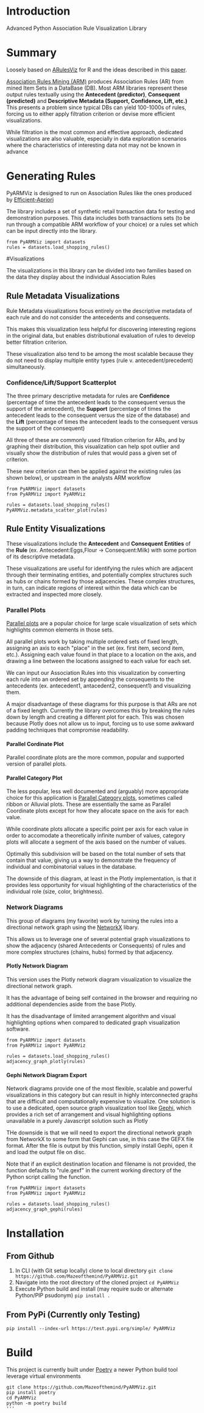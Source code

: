 # Introduction

Advanced Python Association Rule Visualization Library

# Summary

Loosely based on [ARulesViz](https://cran.r-project.org/web/packages/arulesViz/index.html) for R
and the ideas described in this [paper](https://link.springer.com/article/10.1007/s11573-016-0822-8).

[Association Rules Mining (ARM)](https://en.wikipedia.org/wiki/Association_rule_learning) produces 
Association Rules (AR) from mined Item Sets in a DataBase (DB). 
Most ARM libraries represent these output rules textually using the **Antecedent (predictor)**, 
**Consequent (predicted)** and **Descriptive Metadata (Support, Confidence, Lift, etc.)**
This presents a problem since typical DBs can yield 100-1000s of rules, forcing us to either apply
filtration criterion or devise more efficient visualizations.

While filtration is the most common and effective approach, dedicated visualizations are also valuable,
especially in data exploration scenarios where the characteristics of interesting data not may not be
known in advance

# Generating Rules
PyARMViz is designed to run on Association Rules like the ones produced by [Efficient-Apriori](https://pypi.org/project/efficient-apriori/)

The library includes a set of synthetic retail transaction data for testing and demonstration
purposes.
This data includes both transactions sets (to be run through a compatible ARM workflow of your choice)
or a rules set which can be input directly into the library.

```
from PyARMViz import datasets
rules = datasets.load_shopping_rules()
```

#Visualizations

The visualizations in this library can be divided into two families based on the data they display
about the individual Association Rules

## Rule Metadata Visualizations

Rule Metadata visualizations focus entirely on the descriptive metadata of each rule and do not
consider the antecedents and consequents.

This makes this visualization less helpful for discovering interesting regions in the original
data, but enables distributional evaluation of rules to develop better filtration criterion.

These visualization also tend to be among the most scalable because they do not need to display
multiple entity types (rule v. antecedent/precedent) simultaneously.

### Confidence/Lift/Support Scatterplot

The three primary descriptive metadata for rules are **Confidence** (percentage of time the 
antecedent leads to the consequent versus the support of the antecedent), the **Support** 
(percentage of times the antecedent leads to the consequent versus the size of the database) 
and the **Lift** (percentage of times the antecedent leads to the consequent versus the 
support of the consequent)

All three of these are commonly used filtration criterion for ARs, and by graphing their 
distribution, this visualization can help spot outlier and visually show the distribution of rules
that would pass a given set of criterion.

These new criterion can then be applied against the existing rules (as shown below), or upstream in the
analysts ARM workflow

```
from PyARMViz import datasets
from PyARMViz import PyARMViz

rules = datasets.load_shopping_rules()
PyARMViz.metadata_scatter_plot(rules)
```

## Rule Entity Visualizations
These visualizations include the **Antecedent** and **Consequent** **Entities** of the
**Rule** (ex. Antecedent:Eggs,Flour -> Consequent:Milk) with some portion of its descriptive
metadata.

These visualizations are useful for identifying the rules which are adjacent through their
terminating entities, and potentially complex structures such as hubs or chains formed by those
adjacencies.
These complex structures, in turn, can indicate regions of interest within the data which can be
extracted and inspected more closely.

### Parallel Plots
[Parallel plots](https://en.wikipedia.org/wiki/Parallel_coordinates) are a popular choice for 
large scale visualization of sets which highlights common elements in those sets.

All parallel plots work by taking multiple ordered sets of fixed length, assigning an axis to
each "place" in the set (ex. first item, second item, etc.). Assigning each value found in that
place to a location on the axis, and drawing a line between the locations assigned to each value
for each set. 

We can input our Association Rules into this visualization by converting each rule into an 
ordered set by appending the consequents to the antecedents (ex. antecedent1, antacedent2, 
consequent1) and visualizing them.

A major disadvantage of these diagrams for this purpose is that ARs are not of a fixed length.
Currently the library overcomes this by breaking the rules down by length and creating a different
plot for each.
This was chosen because Plotly does not allow us to input, forcing us to use some awkward padding
techniques that compromise readability.

#### Parallel Cordinate Plot
Parallel coordinate plots are the more common, popular and supported version of parallel plots.


#### Parallel Category Plot
The less popular, less well documented and (arguably) more appropriate choice for this application 
is [Parallel Category plots](https://plotly.com/python/parallel-categories-diagram/), sometimes 
called ribbon or Alluvial plots.
These are essentially the same as Parallel Coordinate plots except for how they allocate space on
the axis for each value.

While coordinate plots allocate a specific point per axis for each value in order to accomodate a theoretically
infinite number of values, category plots will allocate a segment of the axis based on the number
of values.

Optimally this subdivision will be based on the total number of sets that contain that value, 
giving us a way to demonstrate the frequency of individual and combinatorial values in the 
database.

The downside of this diagram, at least in the Plotly implementation, is that it provides less 
opportunity for visual highlighting of the characteristics of the individual role (size, color,
brightness).

### Network Diagrams
This group of diagrams (my favorite) work by turning the rules into a directional network graph
using the [NetworkX]() libary.

This allows us to leverage one of several potential graph visualizations to show the adjacency 
(shared Antecedents or Consequents) of rules and more complex structures (chains, hubs) formed
by that adjacency.

#### Plotly Network Diagram

This version uses the Plotly network diagram visualization to visualize the directional network
graph.

It has the advantage of being self contained in the browser and requiring no additional
dependencies aside from the base Plotly.

It has the disadvantage of limited arrangement algorithm and visual highlighting options when 
compared to dedicated graph visualization software.

```
from PyARMViz import datasets
from PyARMViz import PyARMViz

rules = datasets.load_shopping_rules()
adjacency_graph_plotly(rules)
```

#### Gephi Network Diagram Export
Network diagrams provide one of the most flexible, scalable and powerful visualizations in this
category but can result in highly interconnected graphs that are difficult and computationally
expensive to visualize. 
One solution is to use a dedicated, open source graph visualization tool like [Gephi](https://gephi.org/),
which provides a rich set of arrangement and visual highlighting options unavailable in a purely
Javascript solution such as Plotly

THe downside is that we will need to export the directional network graph from NetworkX to some
form that Gephi can use, in this case the GEFX file format.
After the file is output by this function, simply install Gephi, open it and load the output file
on disc.

Note that if an explicit destination location and filename is not provided, the function defaults to 
"rule.gexf" in the current working directory of the Python script calling the function.

```
from PyARMViz import datasets
from PyARMViz import PyARMViz

rules = datasets.load_shopping_rules()
adjacency_graph_gephi(rules)
```

# Installation

## From Github
1. In CLI (with Git setup locally) clone to local directory 
`git clone https://github.com/Mazeofthemind/PyARMViz.git`
2. Navigate into the root directory of the cloned project
`cd PyARMViz`
3. Execute Python build and install (may require sudo or alternate Python/PIP psudonym)
`pip install .`

## From PyPi (Currently only Testing)
`pip install --index-url https://test.pypi.org/simple/ PyARMViz`

# Build

This project is currently built under [Poetry]() a newer Python build tool leverage virtual 
environments

```
git clone https://github.com/Mazeofthemind/PyARMViz.git
pip install poetry
cd PyARMViz
python -m poetry build
'''